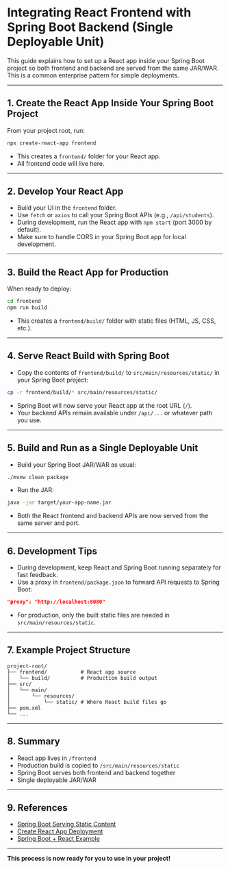 # Integrating React Frontend with Spring Boot Backend (Single Deployable Unit)

This guide explains how to set up a React app inside your Spring Boot project so both frontend and backend are served from the same JAR/WAR. This is a common enterprise pattern for simple deployments.

---

## 1. Create the React App Inside Your Spring Boot Project

From your project root, run:

```sh
npx create-react-app frontend
```

- This creates a `frontend/` folder for your React app.
- All frontend code will live here.

---

## 2. Develop Your React App

- Build your UI in the `frontend` folder.
- Use `fetch` or `axios` to call your Spring Boot APIs (e.g., `/api/students`).
- During development, run the React app with `npm start` (port 3000 by default).
- Make sure to handle CORS in your Spring Boot app for local development.

---

## 3. Build the React App for Production

When ready to deploy:

```sh
cd frontend
npm run build
```

- This creates a `frontend/build/` folder with static files (HTML, JS, CSS, etc.).

---

## 4. Serve React Build with Spring Boot

- Copy the contents of `frontend/build/` to `src/main/resources/static/` in your Spring Boot project:

```sh
cp -r frontend/build/* src/main/resources/static/
```

- Spring Boot will now serve your React app at the root URL (`/`).
- Your backend APIs remain available under `/api/...` or whatever path you use.

---

## 5. Build and Run as a Single Deployable Unit

- Build your Spring Boot JAR/WAR as usual:

```sh
./mvnw clean package
```

- Run the JAR:

```sh
java -jar target/your-app-name.jar
```

- Both the React frontend and backend APIs are now served from the same server and port.

---

## 6. Development Tips

- During development, keep React and Spring Boot running separately for fast feedback.
- Use a proxy in `frontend/package.json` to forward API requests to Spring Boot:

```json
"proxy": "http://localhost:8080"
```

- For production, only the built static files are needed in `src/main/resources/static`.

---

## 7. Example Project Structure

```
project-root/
├── frontend/           # React app source
│   └── build/          # Production build output
├── src/
│   └── main/
│       └── resources/
│           └── static/ # Where React build files go
├── pom.xml
└── ...
```

---

## 8. Summary

- React app lives in `/frontend`
- Production build is copied to `/src/main/resources/static`
- Spring Boot serves both frontend and backend together
- Single deployable JAR/WAR

---

## 9. References

- [Spring Boot Serving Static Content](https://docs.spring.io/spring-boot/docs/current/reference/html/web.html#web.servlet.spring-mvc.static-content)
- [Create React App Deployment](https://create-react-app.dev/docs/deployment/)
- [Spring Boot + React Example](https://www.baeldung.com/spring-boot-react-full-stack)

---

**This process is now ready for you to use in your project!**

